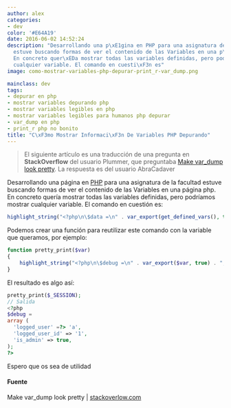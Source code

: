 ```yaml
---
author: alex
categories:
- dev
color: '#E64A19'
date: 2016-06-02 14:52:24
description: "Desarrollando una p\xE1gina en PHP para una asignatura de la facultad
  estuve buscando formas de ver el contenido de las Variables en una p\xE1gina php.
  En concreto quer\xEDa mostrar todas las variables definidas, pero podr\xEDamos mostrar
  cualquier variable. El comando en cuesti\xF3n es"
image: como-mostrar-variables-php-depurar-print_r-var_dump.png

mainclass: dev
tags:
- depurar en php
- mostrar variables depurando php
- mostrar variables legibles en php
- mostrar variables legibles para humanos php depurar
- var_dump en php
- print_r php no bonito
title: "C\xF3mo Mostrar Informaci\xF3n De Variables PHP Depurando"
---
```


<figure>
<a href="/img/como-mostrar-variables-php-depurar-print_r-var_dump.png"><amp-img on="tap:lightbox1" role="button" tabindex="0" layout="responsive" src="/img/como-mostrar-variables-php-depurar-print_r-var_dump.png" title="{{ page.title }}" alt="{{ page.title }}" width="702px" height="355px" /></a>
</figure>

> El siguiente artículo es una traducción de una pregunta en **StackOverflow** del usuario Plummer, que preguntaba <a href="http://stackoverflow.com/questions/19816438/make-var-dump-look-pretty" target="_blank" title="Make var_dump look pretty">Make var_dump look pretty</a>. La respuesta es del usuario AbraCadaver

Desarrollando una página en [PHP](/como-crear-shortcodes-en-wordpress/ "Crear Shortcodes en Wordpress") para una asignatura de la facultad estuve buscando formas de ver el contenido de las Variables en una página php. En concreto quería mostrar todas las variables definidas, pero podríamos mostrar cualquier variable. El comando en cuestión es:

```php
highlight_string("<?php\n\$data =\n" . var_export(get_defined_vars(), true) . ";\n??>");
```

<!--more--><!--ad-->

Podemos crear una función para reutilizar este comando con la variable que queramos, por ejemplo:

```php
function pretty_print($var)
{
    highlight_string("<?php\n\$debug =\n" . var_export($var, true) . ";\n??>");
}
```

El resultado es algo así:

```php
pretty_print($_SESSION);
// Salida
<?php
$debug =
array (
  'logged_user' =?> 'a',
  'logged_user_id' => '1',
  'is_admin' => true,
);
?>
```

Espero que os sea de utilidad

#### Fuente

Make var_dump look pretty \| <a href="http://stackoverflow.com/a/19816742/1612432" title="Make var_dump look pretty" target="_blank">stackoverlow.com</a>
